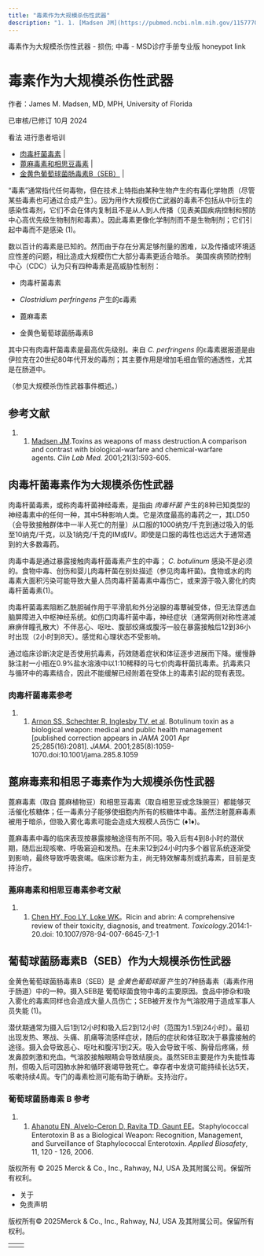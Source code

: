 ```yaml
---
title: "毒素作为大规模杀伤性武器"
description: "1. 1. [Madsen JM](https://pubmed.ncbi.nlm.nih.gov/11577702/).Toxins as weapons of mass destruction.A comparison and contrast with biological-warfare and chemical-warfare agents. _Clin Lab Med._ 2001;21(3):593-605."
---
```


﻿毒素作为大规模杀伤性武器 \- 损伤; 中毒 \- MSD诊疗手册专业版 honeypot link

# 毒素作为大规模杀伤性武器

作者：James M. Madsen, MD, MPH, University of Florida

已审核/已修订 10月 2024

看法 进行患者培训

- [肉毒杆菌毒素](#肉毒杆菌毒素_v8975000_zh) \|
- [蓖麻毒素和相思豆毒素](#蓖麻毒素和相思豆毒素_v8975009_zh) \|
- [金黄色葡萄球菌肠毒素B（SEB）](#金黄色葡萄球菌肠毒素B（SEB）_v8975015_zh) \|

“毒素”通常指代任何毒物，但在技术上特指由某种生物产生的有毒化学物质（尽管某些毒素也可通过合成产生）。因为用作大规模伤亡武器的毒素不包括从中衍生的感染性毒剂，它们不会在体内复制且不是从人到人传播（见表美国疾病控制和预防中心高优先级生物制剂和毒素）。因此毒素更像化学制剂而不是生物制剂；它们引起中毒而不是感染 (1)。

数以百计的毒素是已知的。然而由于存在分离足够剂量的困难，以及传播或环境适应性差的问题，相比造成大规模伤亡大部分毒素更适合暗杀。 美国疾病预防控制中心（CDC）认为只有四种毒素是高威胁性制剂：

- 肉毒杆菌毒素

- _Clostridium perfringens_ 产生的ε毒素

- 蓖麻毒素

- 金黄色葡萄球菌肠毒素B


其中只有肉毒杆菌毒素是最高优先级别。来自 _C. perfringens_ 的ε毒素据报道是由伊拉克在20世纪80年代开发的毒剂；其主要作用是增加毛细血管的通透性，尤其是在肠道中。

（参见大规模杀伤性武器事件概述。）

## 参考文献

1. 1. [Madsen JM](https://pubmed.ncbi.nlm.nih.gov/11577702/).Toxins as weapons of mass destruction.A comparison and contrast with biological-warfare and chemical-warfare agents. _Clin Lab Med._ 2001;21(3):593-605.


## 肉毒杆菌毒素作为大规模杀伤性武器

肉毒杆菌毒素，或称肉毒杆菌神经毒素，是指由 _肉毒杆菌_ 产生的8种已知类型的神经毒素中的任何一种，其中5种影响人类。它是浓度最高的毒药之一，其LD50（会导致接触群体中一半人死亡的剂量）从口服的1000纳克/千克到通过吸入的低至10纳克/千克，以及1纳克/千克的IM或IV。即使是口服的毒性也远远大于通常遇到的大多数毒药。

肉毒中毒是通过暴露接触肉毒杆菌毒素产生的中毒； _C. botulinum_ 感染不是必须的。食物中毒、创伤和婴儿肉毒杆菌在别处描述（参见肉毒杆菌)。食物或水的肉毒素大面积污染可能导致大量人员肉毒杆菌毒素中毒伤亡，或来源于吸入雾化的肉毒杆菌毒素(1)。

肉毒杆菌毒素阻断乙酰胆碱作用于平滑肌和外分泌腺的毒蕈碱受体，但无法穿透血脑屏障进入中枢神经系统。如伤口肉毒杆菌中毒，神经症状（通常两侧对称性递减麻痹伴瞳孔散大）不伴恶心、呕吐、腹部绞痛或腹泻一般在暴露接触后12到36小时出现（2小时到8天）。感觉和心理状态不受影响。

通过临床诊断决定是否使用抗毒素，药效随着症状和体征逐步进展而下降。缓慢静脉注射一小瓶在0.9%盐水溶液中以1:10稀释的马七价肉毒杆菌抗毒素。抗毒素只与循环中的毒素结合，因此不能缓解已经附着在受体上的毒素引起的现有表现。

### 肉毒杆菌毒素参考

1. 1. [Arnon SS, Schechter R, Inglesby TV, et al](https://pubmed.ncbi.nlm.nih.gov/11209178/). Botulinum toxin as a biological weapon: medical and public health management \[published correction appears in _JAMA_ 2001 Apr 25;285(16):2081\]. _JAMA._ 2001;285(8):1059-1070.doi:10.1001/jama.285.8.1059


## 蓖麻毒素和相思子毒素作为大规模杀伤性武器

蓖麻毒素（取自 蓖麻植物豆）和相思豆毒素（取自相思豆或念珠豌豆）都能够灭活催化核糖体；任一毒素分子能够使细胞内所有的核糖体中毒。虽然注射蓖麻毒素被用于暗杀，但吸入雾化毒素可能会造成大规模人员伤亡 (♦1♦)。

蓖麻毒素中毒的临床表现按暴露接触途径有所不同。吸入后有4到8小时的潜伏期，随后出现咳嗽、呼吸窘迫和发热。在未来12到24小时内多个器官系统逐渐受到影响，最终导致呼吸衰竭。临床诊断为主，尚无特效解毒剂或抗毒素，目前是支持治疗。

### 蓖麻毒素和相思豆毒素参考文献

1. 1. [Chen HY, Foo LY, Loke WK](https://www.researchgate.net/publication/278691300_Ricin_and_Abrin_A_Comprehensive_Review_of_Their_Toxicity_Diagnosis_and_Treatment)。Ricin and abrin: A comprehensive review of their toxicity, diagnosis, and treatment. _Toxicology_.2014:1-20.doi: 10.1007/978-94-007-6645-7\_1-1


## 葡萄球菌肠毒素B（SEB）作为大规模杀伤性武器

金黄色葡萄球菌肠毒素B（SEB）是 _金黄色葡萄球菌_ 产生的7种肠毒素（毒素作用于肠道）中的一种。摄入SEB是 葡萄球菌食物中毒的主要原因。食品中掺杂和吸入雾化的毒素同样也会造成大量人员伤亡；SEB被开发作为气溶胶用于造成军事人员失能 (1)。

潜伏期通常为摄入后1到12小时和吸入后2到12小时（范围为1.5到24小时）。最初出现发热、寒战、头痛、肌痛等流感样症状，随后的症状和体征取决于暴露接触的途径。摄入会导致恶心、呕吐和腹泻1到2天。吸入会导致干咳、胸骨后疼痛，频发鼻腔刺激和充血。气溶胶接触眼睛会导致结膜炎。虽然SEB主要是作为失能性毒剂，但吸入后可因肺水肿和循环衰竭导致死亡。幸存者中发烧可能持续长达5天，咳嗽持续4周。专门的毒素检测可能有助于确断。支持治疗。

### 葡萄球菌肠毒素 B 参考

1. 1. [Ahanotu EN, Alvelo-Ceron D, Ravita TD, Gaunt EE](https://www.semanticscholar.org/paper/Staphylococcal-Enterotoxin-B-as-a-Biological-and-of-Ahanotu-Alvelo-Ceron/e1ee1de097bf1806d8018ba8bdd8fe3c2b5dc1b1)。Staphylococcal Enterotoxin B as a Biological Weapon: Recognition, Management, and Surveillance of Staphylococcal Enterotoxin. _Applied Biosafety_, 11, 120 - 126, 2006.




版权所有 © 2025
Merck & Co., Inc., Rahway, NJ, USA 及其附属公司。保留所有权利。

- 关于
- 免责声明

版权所有© 2025Merck & Co., Inc., Rahway, NJ, USA 及其附属公司。保留所有权利。

|     |     |
| --- | --- |
|  |  |
